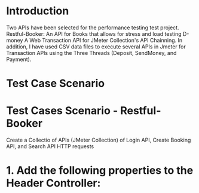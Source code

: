 # Introduction
Two APIs have been selected for the performance testing test project.
Restful-Booker: An API for Books that allows for stress and load testing
D-money A Web Transaction API for JMeter Collection's API Chainning. In addition, I have used CSV data files to execute several APIs in Jmeter for Transaction APIs using the Three Threads (Deposit, SendMoney, and Payment).

# Test Case Scenario
# Test Cases Scenario - Restful-Booker
Create a Collectio of APIs (JMeter Collection) of Login API, Create Booking API, and Search API HTTP requests
  # 1. Add the following properties to the Header Controller:





